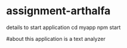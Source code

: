 # assignment-arthalfa
details to start application
cd myapp
npm start

#about
this application is a text analyzer
